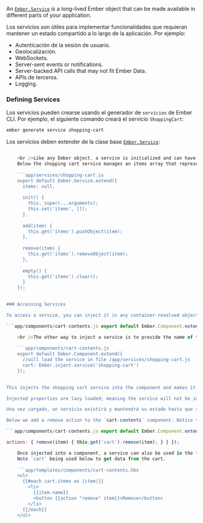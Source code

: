 An [`Ember.Service`](http://emberjs.com/api/classes/Ember.Service.html) is a long-lived Ember object that can be made available in different parts of your application.

Los servicios son útiles para implementar funcionalidades que requieran mantener un estado compartido a lo largo de la aplicación. Por ejemplo:

* Autenticación de la sesión de usuario.
* Geolocalización.
* WebSockets.
* Server-sent events or notifications.
* Server-backed API calls that may not fit Ember Data.
* APIs de terceros.
* Logging.

### Defining Services

Los servicios pueden crearse usando el generador de `servicios` de Ember CLI. Por ejemplo, el siguiente comando creará el servicio `ShoppingCart`:

```bash
ember generate service shopping-cart
```

Los servicios deben extender de la clase base [`Ember.Service`](http://emberjs.com/api/classes/Ember.Service.html):

```app/services/shopping-cart.js export default Ember.Service.extend({ });

    <br />Like any Ember object, a service is initialized and can have properties and methods of its own.
    Below the shopping cart service manages an items array that represents the items currently in the shopping cart.
    
    ```app/services/shopping-cart.js
    export default Ember.Service.extend({
      items: null,
    
      init() {
        this._super(...arguments);
        this.set('items', []);
      },
    
      add(item) {
        this.get('items').pushObject(item);
      },
    
      remove(item) {
        this.get('items').removeObject(item);
      },
    
      empty() {
        this.get('items').clear();
      }
    });
    

### Accessing Services

To access a service, you can inject it in any container-resolved object such as a component or another service using the `Ember.inject.service` function. There are 2 ways to use this function. You can either invoke it with no arguments, or you can pass it the registered name of the service. When no arguments are passed, the service is loaded based on the name of the variable key. You can load the shopping cart service with no arguments like below.

```app/components/cart-contents.js export default Ember.Component.extend({ //will load the service in file /app/services/shopping-cart.js shoppingCart: Ember.inject.service() });

    <br />The other way to inject a service is to provide the name of the service as the argument.
    
    ```app/components/cart-contents.js
    export default Ember.Component.extend({
      //will load the service in file /app/services/shopping-cart.js
      cart: Ember.inject.service('shopping-cart')
    });
    

This injects the shopping cart service into the component and makes it available as the `cart` property.

Injected properties are lazy loaded; meaning the service will not be instantiated until the property is explicitly called. Therefore you need to access services in your component using the `get` function otherwise you might get an undefined.

Una vez cargado, un servicio existirá y mantendrá su estado hasta que se salga de la aplicación.

Below we add a remove action to the `cart-contents` component. Notice that below we access the `cart` service with a call to`this.get`.

```app/components/cart-contents.js export default Ember.Component.extend({ cart: Ember.inject.service('shopping-cart'),

actions: { remove(item) { this.get('cart').remove(item); } } });

    Once injected into a component, a service can also be used in the template.
    Note `cart` being used below to get data from the cart.
    
    ```app/templates/components/cart-contents.hbs
    <ul>
      {{#each cart.items as |item|}}
        <li>
          {{item.name}}
          <button {{action "remove" item}}>Remove</button>
        </li>
      {{/each}}
    </ul>